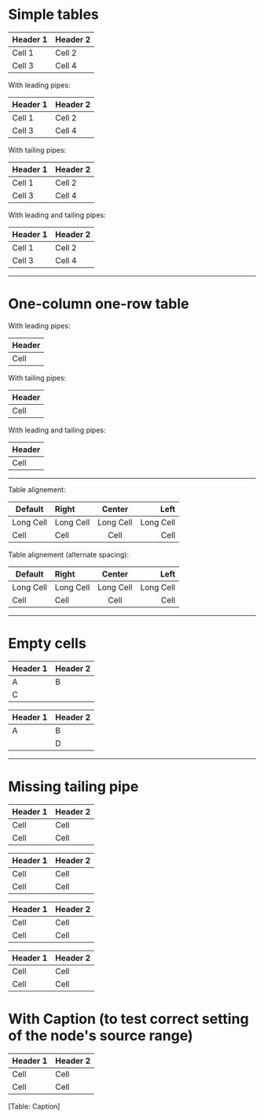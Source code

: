 # Simple tables

Header 1  | Header 2
--------- | ---------
Cell 1    | Cell 2
Cell 3    | Cell 4

With leading pipes:

| Header 1  | Header 2
| --------- | ---------
| Cell 1    | Cell 2
| Cell 3    | Cell 4

With tailing pipes:

Header 1  | Header 2  |
--------- | --------- |
Cell 1    | Cell 2    |
Cell 3    | Cell 4    |

With leading and tailing pipes:

| Header 1  | Header 2  |
| --------- | --------- |
| Cell 1    | Cell 2    |
| Cell 3    | Cell 4    |

* * *

# One-column one-row table

With leading pipes:

| Header
| -------
| Cell

With tailing pipes:

Header  |
------- |
Cell    |

With leading and tailing pipes:

| Header  |
| ------- |
| Cell    |

* * *

Table alignement:

| Default   | Right     |  Center   |     Left  |
| --------- |:--------- |:---------:| ---------:|
| Long Cell | Long Cell | Long Cell | Long Cell |
| Cell      | Cell      |   Cell    |     Cell  |

Table alignement (alternate spacing):

| Default   | Right     |  Center   |     Left  |
| --------- | :-------- | :-------: | --------: |
| Long Cell | Long Cell | Long Cell | Long Cell |
| Cell      | Cell      |   Cell    |     Cell  |

* * * 

# Empty cells

| Header 1  | Header 2  |
| --------- | --------- |
| A         | B         |
| C         |           |

Header 1  | Header 2
--------- | ---------
A         | B
          | D

* * *

# Missing tailing pipe

Header 1  | Header 2  
--------- | --------- |
Cell      | Cell      |
Cell      | Cell      |

Header 1  | Header 2  |
--------- | --------- 
Cell      | Cell      |
Cell      | Cell      |

Header 1  | Header 2  |
--------- | --------- |
Cell      | Cell      
Cell      | Cell      |

Header 1  | Header 2  |
--------- | --------- |
Cell      | Cell      |
Cell      | Cell      

# With Caption (to test correct setting of the node's source range)

Header 1  | Header 2  |
--------- | --------- |
Cell      | Cell      |
Cell      | Cell      
[Table: Caption]
